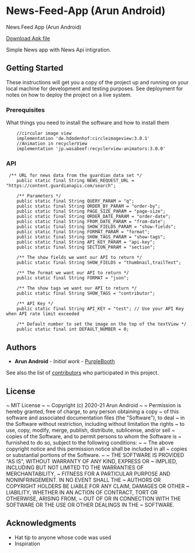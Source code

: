 # News-Feed-App (Arun Android)
News Feed App (Arun Android)

[Download Apk file](https://docs.google.com/uc?export=download&id=14X8_7chBjZU-N8jLqDTluLIQRYuEJgNz)

Simple News app with News Api intigration.

## Getting Started

These instructions will get you a copy of the project up and running on your local machine for development and testing purposes. See deployment for notes on how to deploy the project on a live system.

### Prerequisites

What things you need to install the software and how to install them

```
    //circular image view
    implementation 'de.hdodenhof:circleimageview:3.0.1'
    //Animation in recyclerView
    implementation 'jp.wasabeef:recyclerview-animators:3.0.0'
```

### API

```
 /** URL for news data from the guardian data set */
    public static final String NEWS_REQUEST_URL = "https://content.guardianapis.com/search";

    /** Parameters */
    public static final String QUERY_PARAM = "q";
    public static final String ORDER_BY_PARAM = "order-by";
    public static final String PAGE_SIZE_PARAM = "page-size";
    public static final String ORDER_DATE_PARAM = "order-date";
    public static final String FROM_DATE_PARAM = "from-date";
    public static final String SHOW_FIELDS_PARAM = "show-fields";
    public static final String FORMAT_PARAM = "format";
    public static final String SHOW_TAGS_PARAM = "show-tags";
    public static final String API_KEY_PARAM = "api-key";
    public static final String SECTION_PARAM = "section";

    /** The show fields we want our API to return */
    public static final String SHOW_FIELDS = "thumbnail,trailText";

    /** The format we want our API to return */
    public static final String FORMAT = "json";

    /** The show tags we want our API to return */
    public static final String SHOW_TAGS = "contributor";

    /** API Key */
    public static final String API_KEY = "test"; // Use your API Key when API rate limit exceeded

    /** Default number to set the image on the top of the textView */
    public static final int DEFAULT_NUMBER = 0;

```



## Authors

* **Arun Android** - *Initial work* - [PurpleBooth](https://github.com/arundidauli)

See also the list of [contributors](https://github.com/arundidauli/News-Feed-App) who participated in this project.

## License


  ~ MIT License
  ~
  ~ Copyright (c) 2020-21 Arun Android
  ~
  ~ Permission is hereby granted, free of charge, to any person obtaining a copy
  ~ of this software and associated documentation files (the "Software"), to deal
  ~ in the Software without restriction, including without limitation the rights
  ~ to use, copy, modify, merge, publish, distribute, sublicense, and/or sell
  ~ copies of the Software, and to permit persons to whom the Software is
  ~ furnished to do so, subject to the following conditions:
  ~
  ~ The above copyright notice and this permission notice shall be included in all
  ~ copies or substantial portions of the Software.
  ~
  ~ THE SOFTWARE IS PROVIDED "AS IS", WITHOUT WARRANTY OF ANY KIND, EXPRESS OR
  ~ IMPLIED, INCLUDING BUT NOT LIMITED TO THE WARRANTIES OF MERCHANTABILITY,
  ~ FITNESS FOR A PARTICULAR PURPOSE AND NONINFRINGEMENT. IN NO EVENT SHALL THE
  ~ AUTHORS OR COPYRIGHT HOLDERS BE LIABLE FOR ANY CLAIM, DAMAGES OR OTHER
  ~ LIABILITY, WHETHER IN AN ACTION OF CONTRACT, TORT OR OTHERWISE, ARISING FROM,
  ~ OUT OF OR IN CONNECTION WITH THE SOFTWARE OR THE USE OR OTHER DEALINGS IN THE
  ~ SOFTWARE.



## Acknowledgments

* Hat tip to anyone whose code was used
* Inspiration
